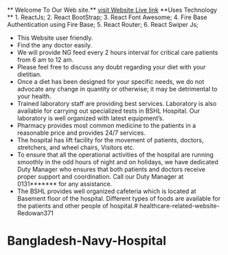** Welcome To Our Web site.**
[visit Website Live link](https://bangladesh-navy-hospital-1.web.app/)
**Uses Technology **
    1. ReactJs;
    2. React BootStrap;
    3. React Font Awesome;
    4. Fire Base Authentication using Fire Base;
    5. React Router;
    6. React Swiper Js;

- This Website user friendly.
- Find the any doctor easily.
- We will provide NG feed every 2 hours interval for critical care patients from 6 am to 12 am.
- Please feel free to discuss any doubt regarding your diet with your dietitian.
- Once a diet has been designed for your specific needs, we do not advocate any change in quantity or otherwise; it may be detrimental to your health.
- Trained laboratory staff are providing best services. Laboratory is also available for carrying out specialized tests in BSHL Hospital. Our laboratory is well organized with latest equipment’s.
- Pharmacy provides most common medicine to the patients in a reasonable price and provides 24/7 services.
- The hospital has lift facility for the movement of patients, doctors, stretchers, and wheel chairs, Visitors etc.
- To ensure that all the operational activities of the hospital are running smoothly in the odd hours of night and on holidays, we have dedicated Duty Manager who ensures that both patients and doctors receive proper support and coordination. Call our Duty Manager at 0131******* for any assistance.
- The BSHL provides well organized cafeteria which is located at Basement floor of the hospital. Different types of foods are available for the patients and other people of hospital.# healthcare-related-website-Redowan371
# Bangladesh-Navy-Hospital

